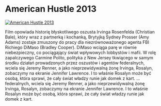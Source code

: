 American Hustle 2013 
=============
[![American Hustle 2013 ](http://vidos.pl/images/player.gif)](http://vidos.pl/american-hustle-2013)

 Film opowiada historię błyskotliwego oszusta Irvinga Rosenfelda (Christian Bale), który wraz z partnerką i kochanką, Brytyjką Sydney Prosser (Amy Adams) zostaje zmuszony do pracy dla niezrównoważonego agenta FBI Richiego DiMaso (Bradley Cooper). DiMaso wciąga parę w równie niebezpieczny, co pociągający świat wpływowych lobbystów i mafii. W rolę zapalczywego Carmine Polito, polityka z New Jersey tkwiącego w samym środku działań prowadzonych przez oszustów i agentów federalnych, wciela się Jeremy Renner, a jako nieprzewidywalną żonę Irvinga, Rosalyn, zobaczymy na ekranie Jennifer Lawrence. I to właśnie Rosalyn może być osobą, która sprawi, że cały świat władzy runie jak domek z kart.  ... federalnych, wciela się Jeremy Renner, a jako nieprzewidywalną żonę Irvinga, Rosalyn, zobaczymy na ekranie Jennifer Lawrence. I to właśnie Rosalyn może być osobą, która sprawi, że cały świat władzy runie jak domek z kart.
